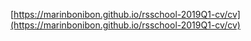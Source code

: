 [https://marinbonibon.github.io/rsschool-2019Q1-cv/cv](https://marinbonibon.github.io/rsschool-2019Q1-cv/cv)
